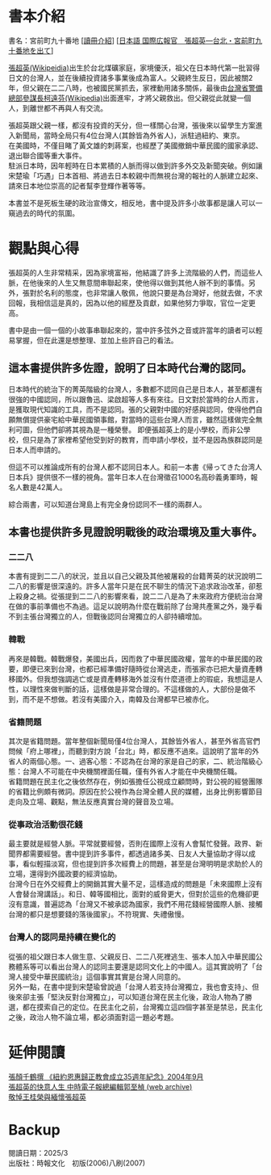 # 書本介紹
書名：宮前町九十番地  [[讀冊介紹](https://www.taaze.tw/products/11100788978.html)]  [[日本語 国際広報官　張超英―台北・宮前町九十番地を出て](https://www.kinokuniya.co.jp/f/dsg-01-9784944235414)]  

[張超英(Wikipeidia)](https://zh.wikipedia.org/zh-tw/%E5%BC%B5%E8%B6%85%E8%8B%B1)出生於台北煤礦家庭，家境優沃，祖父在日本時代第一批習得日文的台灣人，並在後續投資諸多事業後成為富人。父親終生反日，因此被關2年，但父親在二二八時，也被國民黨抓去，家裡動用諸多關係，最後由[台灣省警備總部參謀長柯遠芬(Wikipedia)](https://zh.wikipedia.org/zh-tw/%E6%9F%AF%E9%81%A0%E8%8A%AC)出面進牢，才將父親救出。但父親從此就變一個人，到離世都不再與人有交流。  

張超英跟父親一樣，都沒有投資的天分，但一樣關心台灣，張後來以留學生方案進入新聞局，當時全局只有4位台灣人(其餘皆為外省人)，派駐過紐約、東京。  
在美國時，不僅目睹了黃文雄的刺蔣案，也經歷了美國撤銷中華民國的國家承認、退出聯合國等重大事件。  
駐派日本時，因年輕時在日本累積的人脈而得以做到許多外交及新聞突破。例如讓宋楚瑜「巧遇」日本首相、將過去日本較親中而無視台灣的報社的人脈建立起來、請來日本地位崇高的記者幫李登輝作著等等。

本書並不是死板生硬的政治宣傳文，相反地，書中提及許多小故事都是讓人可以一窺過去的時代的氛圍。

# 觀點與心得
張超英的人生非常精采，因為家境富裕，他結識了許多上流階級的人們，而這些人脈，在他後來的人生又無意間串聯起來，使他得以做到其他人辦不到的事情。另外，張對於名利的態度，也非常讓人敬佩，他說只要是為台灣好，他就去做，不求回報，我相信這是真的，因為以他的經歷及貢獻，如果他努力爭取，官位一定更高。
    
書中是由一個一個的小故事串聯起來的，當中許多弦外之音或許當年的讀者可以輕易掌握，但在此還是想整理、並加上些許自己的看法。  
## 這本書提供許多佐證，說明了日本時代台灣的認同。  
日本時代的統治下的菁英階級的台灣人，多數都不認同自己是日本人，甚至都還有很強的中國認同，所以跟魯迅、梁啟超等人多有來往。日文對於當時的台人而言，是獲取現代知識的工具，而不是認同。張的父親對中國的好感與認同，使得他們自願無償提供豪宅給中華民國領事館，對當時的這些台灣人而言，雖然這樣做完全無利可圖，但他們卻將其視為是一種榮譽。
即便張超英上的是小學校，而非公學校，但只是為了家裡希望他受到好的教育，而申請小學校，並不是因為族群認同是日本人而申請的。  

但這不可以推論成所有的台灣人都不認同日本人。和前一本書《帰ってきた台湾人日本兵》提供很不一樣的視角。當年日本人在台灣徵召1000名高砂義勇軍時，報名人數是42萬人。  

綜合兩書，可以知道台灣島上有完全身份認同不一樣的兩群人。  

## 本書也提供許多見證說明戰後的政治環境及重大事件。  
### 二二八
本書有提到二二八的狀況，並且以自己父親及其他被屠殺的台籍菁英的狀況說明二二八的影響是很深遠的。許多人當年只是在民不聊生的情況下追求政治改革，卻惹上殺身之禍。從張提到二二八的影響來看，說二二八是為了未來政府方便統治台灣在做的事前準備也不為過。這足以說明為什麼在戰前除了台灣共產黨之外，幾乎看不到主張台灣獨立的人，但戰後認同台灣獨立的人卻持續增加。  

### 韓戰
再來是韓戰。韓戰爆發，美國出兵，因而救了中華民國政權，當年的中華民國的政要，即便已來到台灣，也都已經準備好隨時從台灣逃走，而張家亦已把大量資產轉移國外。但我想強調逃亡或是資產轉移海外並沒有什麼道德上的瑕疵，我想這是人性，以理性來做判斷的話，這樣做是非常合理的。不這樣做的人，大部份是做不到，而不是不想做。若沒有美國介入，南韓及台灣都早已被赤化。  

### 省籍問題
其次是省籍問題。當年整個新聞局僅4位台灣人，其餘皆外省人，甚至外省高官們問候「府上哪裡」，而聽到對方說「台北」時，都反應不過來。這說明了當年的外省人的兩個心態。一、過客心態：不認為在台灣的家是自己的家，二、統治階級心態：台灣人不可能在中央機關裡面任職，僅有外省人才能在中央機關任職。  
省籍問題在民主化之後依然存在，例如張擔任公視成立顧問時，對公視的經營團隊的省籍比例頗有微詞。原因在於公視作為台灣全體人民的媒體，出身比例影響節目走向及立場、觀點，無法反應真實台灣的聲音及立場。  

### 從事政治活動很花錢
最主要就是經營人脈。平常就要經營，否則在國際上沒有人會幫忙發聲。政界、新聞界都需要經營。書中提到許多事件，都透過諸多美、日友人大量協助才得以成事，看似輕描淡寫，但也提到許多次經費上的問題，甚至是台灣明明是求助於人的立場，還得到外國政要的經濟協助。  
台灣今日在外交經費上的開銷其實大量不足，這樣造成的問題是「未來國際上沒有人會替台灣講話」。和日、韓等國相比，面對的威脅更大，但對於這些的危機卻更沒有意識，普遍認為「台灣又不被承認為國家，我們不用花錢經營國際人脈、接觸台灣的都只是想要錢的落後國家」。不符現實、失禮傲慢。

### 台灣人的認同是持續在變化的
從張的祖父跟日本人做生意、父親反日、二二八死裡逃生、張本人加入中華民國公務體系等可以看出台灣人的認同主要還是認同文化上的中國人。這其實說明了「台灣人接受中華民國統治」這個事實其實是台灣人同意的。  
另外一點，在書中提到宋楚瑜曾說過「台灣人若支持台灣獨立，我也會支持」、但後來卻主張「堅決反對台灣獨立」，可以知道台灣在民主化後，政治人物為了勝選，都在摸索自己的定位。在民主化之前，台灣獨立這四個字甚至是禁忌，民主化之後，政治人物不論立場，都必須面對這一題必考題。

# 延伸閱讀
[張顏千鶴撰 《紐約恩惠歸正教會成立35週年紀念》2004年9月](http://www.laijohn.com/archives/pc/Tiun/Tiun,Ceng/wife/talk/Winfield.htm)  
[張超英的快意人生 中時電子報總編輯郭至楨 (web archive)](https://web.archive.org/web/20100820030417/http://forums.chinatimes.com/report/people/951013/02-1.html)  
[敬悼王桂榮與緬懷張超英](https://web.archive.org/web/20131002025054/http://www.greenpeace.com.tw/index.php?option=com_content&task=view&id=1410)

# Backup
閱讀日期：2025/3  
出版社：時報文化　初版(2006)八刷(2007)